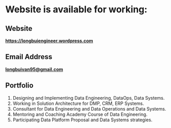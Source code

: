 # Website is available for working:

## **Website**

**https://longbuiengineer.wordpress.com**

## **Email Address**

**longbuivan95@gmail.com**

## **Portfolio**

1. Designing and Implementing Data Engineering, DataOps, Data Systems.
2. Working in Solution Architecture for DMP, CRM, ERP Systems.
3. Consultant for Data Engineering and Data Operations and Data Systems.
4. Mentoring and Coaching Academy Course of Data Engineering.
5. Participating Data Platform Proposal and Data Systems strategies.
